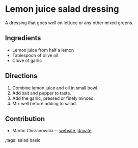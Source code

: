 # Lemon juice salad dressing

A dressing that goes well on lettuce or any other mixed greens.

## Ingredients

- Lemon juice from half a lemon
- Tablespoon of olive oil
- Clove of garlic

## Directions

1. Combine lemon juice and oil in small bowl.
2. Add salt and pepper to taste.
3. Add the garlic, pressed or finely minced.
4. Mix well before adding to salad.

## Contribution

- Martin Chrzanowski -- [website](https://m-chrzan.xyz), [donate](https://m-chrzan.xyz/crypto.html)

;tags: salad basic
